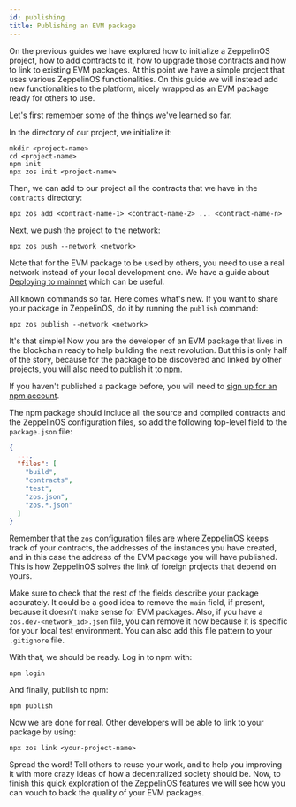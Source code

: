 ```yaml
---
id: publishing
title: Publishing an EVM package
---
```


On the previous guides we have explored how to initialize a ZeppelinOS project,
how to add contracts to it, how to upgrade those contracts and how to link to
existing EVM packages. At this point we have a simple project that uses various
ZeppelinOS functionalities. On this guide we will instead add new
functionalities to the platform, nicely wrapped as an EVM package ready for
others to use.

Let's first remember some of the things we've learned so far.

In the directory of our project, we initialize it:

```console
mkdir <project-name>
cd <project-name>
npm init
npx zos init <project-name>
```

Then, we can add to our project all the contracts that we have in the
`contracts` directory:

```console
npx zos add <contract-name-1> <contract-name-2> ... <contract-name-n>
```

Next, we push the project to the network:

```console
npx zos push --network <network>
```

Note that for the EVM package to be used by others, you need to use a real
network instead of your local development one. We have a guide about
[Deploying to mainnet](mainnet) which can be useful.

All known commands so far. Here comes what's new. If you want to share your
package in ZeppelinOS, do it by running the `publish` command:

```console
npx zos publish --network <network>
```

It's that simple! Now you are the developer of an EVM package that lives in
the blockchain ready to help building the next revolution. But this is only
half of the story, because for the package to be discovered and linked by
other projects, you will also need to publish it to
[npm](https://www.npmjs.com).

If you haven't published a package before, you will need to
[sign up for an npm account](https://www.npmjs.com/signup).

The npm package should include all the source and compiled contracts and the
ZeppelinOS configuration files, so add the following top-level field to the
`package.json` file:

```json
{
  ...,
  "files": [
    "build",
    "contracts",
    "test",
    "zos.json",
    "zos.*.json"
  ]
}
```

Remember that the `zos` configuration files are where ZeppelinOS keeps track of 
your contracts, the addresses of the instances you have created, and in this
case the address of the EVM package you will have published. This is how ZeppelinOS 
solves the link of foreign projects that depend on yours.

Make sure to check that the rest of the fields describe your package
accurately. It could be a good idea to remove the `main` field, if present,
because it doesn't make sense for EVM packages. Also, if you have a
`zos.dev-<network_id>.json` file, you can remove it now because it is specific for your
local test environment. You can also add this file pattern to your `.gitignore` file.

With that, we should be ready. Log in to npm with:

```console
npm login
```

And finally, publish to npm:

```console
npm publish
```

Now we are done for real. Other developers will be able to link to your
package by using:

```console
npx zos link <your-project-name>
```

Spread the word! Tell others to reuse your work, and to help you improving it
with more crazy ideas of how a decentralized society should be. Now, to
finish this quick exploration of the ZeppelinOS features we will see how you
can vouch to back the quality of your EVM packages.
